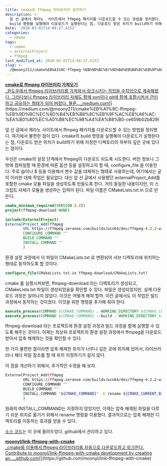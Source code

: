 ```yaml
---
title: cmake로 ffmpeg 라이브러리 설치하기
description: >-
  앞 선 글에서 제라노  사이트에서 ffmpeg 패키지를 다운로드할 수 있는 방법을 정리했다. 여기에서 불편한 점이 있다. cmake의
  build 명령을 실행해야 다운로드가 실행된다는 점, 다운로드 받은 위치가 build하기 위해 지정한 디렉토리의…
date: '2020-03-01T14:08:27.415Z'
categories:
  - cmake
tags:
  - cmake
  - externalProject 
  - ffmpeg
last_modified_at: 2020-03-01T14:08:27.415Z
slug: >-
  /@moony211/cmake%EB%A1%9C-ffmpeg-%EB%9D%BC%EC%9D%B4%EB%B8%8C%EB%9F%AC%EB%A6%AC-%EC%84%A4%EC%B9%98%ED%95%98%EA%B8%B0-d88214f284c3
---
```


[**cmake로 ffmpeg 라이브러리 가져오기**  
_윈도우에서 ffmpeg 라이브러리를 가져와서 링크시키는 작업을 수작업으로 계속해왔다. 그러다보니 ffmpeg 라이브러리 자체도 함께 svn이나 git에 함께 포함시켜서 관리하고 공유하는 형태가 되어 버렸다. 물론…_medium.com](https://medium.com/@moony211/cmake%EB%A1%9C-ffmpeg-%EB%9D%BC%EC%9D%B4%EB%B8%8C%EB%9F%AC%EB%A6%AC-%EA%B0%80%EC%A0%B8%EC%98%A4%EA%B8%B0-ce659b02b829 "https://medium.com/@moony211/cmake%EB%A1%9C-ffmpeg-%EB%9D%BC%EC%9D%B4%EB%B8%8C%EB%9F%AC%EB%A6%AC-%EA%B0%80%EC%A0%B8%EC%98%A4%EA%B8%B0-ce659b02b829")[](https://medium.com/@moony211/cmake%EB%A1%9C-ffmpeg-%EB%9D%BC%EC%9D%B4%EB%B8%8C%EB%9F%AC%EB%A6%AC-%EA%B0%80%EC%A0%B8%EC%98%A4%EA%B8%B0-ce659b02b829)

앞 선 글에서 제라노 사이트에서 ffmpeg 패키지를 다운로드할 수 있는 방법을 정리했다. 여기에서 불편한 점이 있다. cmake의 build 명령을 실행해야 다운로드가 실행된다는 점, 다운로드 받은 위치가 build하기 위해 지정한 디렉토리의 하부의 깊은 곳에 있다는 점이다.

우선은 cmake의 설정 단계에서 ffmpeg이 다운로드 되도록 시도한다. 버전 정보나 그 밖에 컴파일할 때 환경에 따른 옵션 등을 설정하고자 할 때, configure_file 을 이용한다. 주로 @이나 $ 등을 이용해서 변수 값을 대체하는 형태로 사용하는데, 여기에서는 굳이 이러한 대체 작업은 필요없다. 대신 앞 선 글에서 사용했던 externalProject\_Add를 포함한 cmake 모듈 파일을 생성하도록 만들도록 한다. 거의 동일한 내용이지만, 이 스크립트 자체가 모듈을 생성하는 입력이 된다. 파일 이름은 CMakeLists.txt.in 으로 만든다.

```cmake
cmake_minimum_required(VERSION 3.15)  
project(ffmpeg-download NONE)  
  
include(ExternalProject)  
ExternalProject_Add(ffmpeg  
        URL https://ffmpeg.zeranoe.com/builds/win64/dev/ffmpeg-4.2.2-win64-dev.zip  
        CONFIGURE_COMMAND ""  
        BUILD_COMMAND ""  
        INSTALL_COMMAND ""  
        )
```

환경 설정 과정에서 이 파일이 CMakeLists.txt 로 변환되어 서브 디렉토리에 위치하는 형태로 동작하도록 할 것이다.

```cmake
configure_file(CMakeLists.txt.in ffmpeg-download/CMakeLists.txt)
```

cmake 를 실행시켜보면, ffmpeg-download 라는 디렉토리가 생성되고, CMakeLists.txt 파일이 생성되었음을 확인할 수 있다. 파일은 생성되었지만, 실제 다운로드 과정은 일어나지 않았다. 이것은 어떻게 해야 할까. 이전 글에서도 이 작업은 빌드 과정에서 동작하는 것이었다. 이것을 위한 명령을 추가해 줘야 한다.

```cmake
execute_process(COMMAND ${CMAKE_COMMAND} . WORKING_DIRECTORY ${CMAKE_CURRENT_BINARY_DIR}/ffmpeg-download)  
execute_process(COMMAND ${CMAKE_COMMAND} --build . WORKING_DIRECTORY ${CMAKE_CURRENT_BINARY_DIR}/ffmpeg-download)
```

ffmpeg-download 라는 프로젝트에 환경 설정 과정과 빌드 과정을 함께 실행할 수 있도록 해주는 것이다. 이제는 최상위 프로젝트의 환경 설정 과정에서 ffmpeg을 다운로드 받아서 압축 해제하는 것을 확인할 수 있다.

한 가지 불편한 점이라면 압축 해제한 위치가 너무나 깊은 곳에 위치해 있어서, 라이브러리나 헤더 파일 참조를 할 때 위치 지정하기가 쉽지 않다.

이 점을 개선하기 위해서, 추가적인 수정을 해 보자.

```bash
ExternalProject_Add(ffmpeg  
        URL https://ffmpeg.zeranoe.com/builds/win64/dev/ffmpeg-4.2.2-win64-dev.zip  
        CONFIGURE_COMMAND ""  
        BUILD_COMMAND ""  
        INSTALL_COMMAND "${CMAKE_COMMAND}" -E rename ${CMAKE_CURRENT_BINARY_DIR}/ffmpeg-download/ffmpeg-prefix/src/ffmpeg ${CMAKE_SOURCE_DIR}/ffmpeg  
        )
```

원래의 INSTALL\_COMMAND는 지정하지 않았지만, 이제는 압축 해제된 파일을 다루기 쉬운 위치로 옮기기 위해서 rename 명령을 이용했다. 결과적으로는 압축 해제한 디렉토리를 이동하는 효과를 얻을 수 있다.

[소스 코드](https://github.com/moonyl/link-ffmpeg-with-cmake/archive/v0.2.zip)는 이 곳에 올려두었다. github에서 관리하고 있다.

[**moonyl/link-ffmpeg-with-cmake**  
_cmake를 이용해서 ffmpeg 라이브러리를 자동으로 다운로드하고 링크한다. Contribute to moonyl/link-ffmpeg-with-cmake development by creating an…_github.com](https://github.com/moonyl/link-ffmpeg-with-cmake "https://github.com/moonyl/link-ffmpeg-with-cmake")[](https://github.com/moonyl/link-ffmpeg-with-cmake)